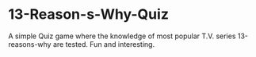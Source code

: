 # 13-Reason-s-Why-Quiz
A simple Quiz game where the knowledge of  most popular T.V. series 13-reasons-why are tested. Fun and interesting.
